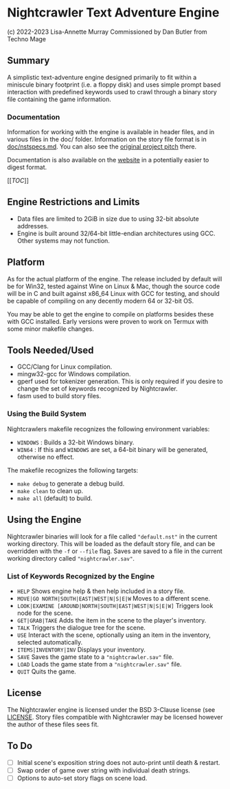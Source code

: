 # Nightcrawler Text Adventure Engine

(c) 2022-2023 Lisa-Annette Murray Commissioned by Dan Butler from Techno Mage

## Summary

A simplistic text-adventure engine designed primarily to fit within a miniscule 
binary footprint (i.e. a floppy disk) and uses simple prompt based interaction
with predefined keywords used to crawl through a binary story file containing
the game information.

### Documentation

Information for working with the engine is available in header files, and in
various files in the doc/ folder. Information on the story file format is in
[doc/nstspecs.md](doc/nstspecs.md). You can also see the
[original project pitch](doc/pitch.txt) there.

Documentation is also available on the
[website](https://lethallisa.neocities.org/nightcrawler) in a potentially easier
to digest format.

[[_TOC_]]

## Engine Restrictions and Limits

- Data files are limited to 2GiB in size due to using 32-bit absolute addresses.
- Engine is built around 32/64-bit little-endian architectures using GCC. Other 
systems may not function.

## Platform

As for the actual platform of the engine. The release included by default will
be for Win32, tested against Wine on Linux & Mac, though the source code will be
in C and built against x86_64 Linux with GCC for testing, and should be capable
of compiling on any decently modern 64 or 32-bit OS.

You may be able to get the engine to compile on platforms besides these with 
GCC installed. Early versions were proven to work on Termux with some minor 
makefile changes.

## Tools Needed/Used

- GCC/Clang for Linux compilation.
- mingw32-gcc for Windows compilation.
- gperf used for tokenizer generation. This is only required if you desire to change the set of keywords recognized by Nightcrawler.
- fasm used to build story files.

### Using the Build System

Nightcrawlers makefile recognizes the following environment variables:
- `WINDOWS` : Builds a 32-bit Windows binary.
- `WIN64` : If this and `WINDOWS` are set, a 64-bit binary will be generated,
otherwise no effect.

The makefile recognizes the following targets:
- `make debug` to generate a debug build.
- `make clean` to clean up.
- `make all` (default) to build.

## Using the Engine

Nightcrawler binaries will look for a file called `"default.nst"` in the
current working directory. This will be loaded as the default story file,
and can be overridden with the `-f` or `--file` flag. Saves are saved to
a file in the current working directory called `"nightcrawler.sav"`.

### List of Keywords Recognized by the Engine

- `HELP` Shows engine help & then help included in a story file.
- `MOVE|GO NORTH|SOUTH|EAST|WEST|N|S|E|W` Moves to a different scene.
- `LOOK|EXAMINE [AROUND|NORTH|SOUTH|EAST|WEST|N|S|E|W]` Triggers look node for 
the scene.
- `GET|GRAB|TAKE` Adds the item in the scene to the player's inventory.
- `TALK` Triggers the dialogue tree for the scene.
- `USE` Interact with the scene, optionally using an item in the inventory, 
selected automatically.
- `ITEMS|INVENTORY|INV` Displays your inventory.
- `SAVE` Saves the game state to a `"nightcrawler.sav"` file.
- `LOAD` Loads the game state from a `"nightcrawler.sav"` file.
- `QUIT` Quits the game.

## License

The Nightcrawler engine is licensed under the BSD 3-Clause license (see 
[LICENSE](LICENSE). Story files compatible with Nightcrawler may be licensed
however the author of these files sees fit.

## To Do

* [ ] Initial scene's exposition string does not auto-print until death &
  restart.
* [ ] Swap order of game over string with individual death strings.
* [ ] Options to auto-set story flags on scene load.
